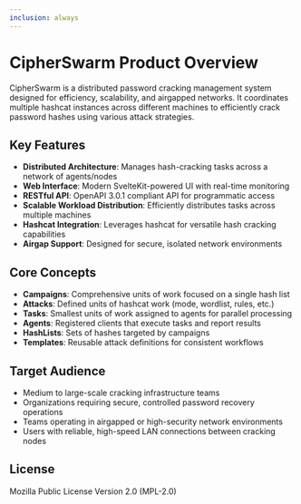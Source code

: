```yaml
---
inclusion: always
---
```

# CipherSwarm Product Overview

CipherSwarm is a distributed password cracking management system designed for efficiency, scalability, and airgapped networks. It coordinates multiple hashcat instances across different machines to efficiently crack password hashes using various attack strategies.

## Key Features

- **Distributed Architecture**: Manages hash-cracking tasks across a network of agents/nodes
- **Web Interface**: Modern SvelteKit-powered UI with real-time monitoring
- **RESTful API**: OpenAPI 3.0.1 compliant API for programmatic access
- **Scalable Workload Distribution**: Efficiently distributes tasks across multiple machines
- **Hashcat Integration**: Leverages hashcat for versatile hash cracking capabilities
- **Airgap Support**: Designed for secure, isolated network environments

## Core Concepts

- **Campaigns**: Comprehensive units of work focused on a single hash list
- **Attacks**: Defined units of hashcat work (mode, wordlist, rules, etc.)
- **Tasks**: Smallest units of work assigned to agents for parallel processing
- **Agents**: Registered clients that execute tasks and report results
- **HashLists**: Sets of hashes targeted by campaigns
- **Templates**: Reusable attack definitions for consistent workflows

## Target Audience

- Medium to large-scale cracking infrastructure teams
- Organizations requiring secure, controlled password recovery operations
- Teams operating in airgapped or high-security network environments
- Users with reliable, high-speed LAN connections between cracking nodes

## License

Mozilla Public License Version 2.0 (MPL-2.0)
